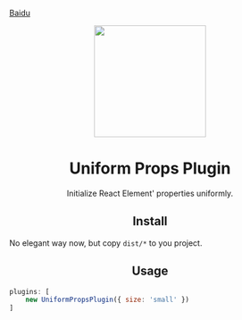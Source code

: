 [Baidu](http://www.baidu.com)

<div align="center">
  <a href="https://github.com/webpack/webpack">
    <img width="200" height="200"
      src="https://webpack.js.org/assets/icon-square-big.svg">
  </a>
  <h1>Uniform Props Plugin</h1>
  <p>Initialize React Element' properties uniformly.</p>
</div>

<h2 align="center">Install</h2>

No elegant way now, but copy `dist/*` to you project.

<h2 align="center">Usage</h2>

```js
plugins: [
    new UniformPropsPlugin({ size: 'small' })
]
```
